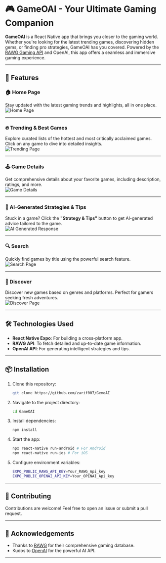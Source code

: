 # 🎮 GameOAI - Your Ultimate Gaming Companion

**GameOAI** is a React Native app that brings you closer to the gaming world. Whether you're looking for the latest trending games, discovering hidden gems, or finding pro strategies, GameOAI has you covered. Powered by the [RAWG Gaming API](https://rawg.io/apidocs) and OpenAI, this app offers a seamless and immersive gaming experience.

---

## 🚀 Features

### 🏠 Home Page

Stay updated with the latest gaming trends and highlights, all in one place.  
![Home Page](https://i.ibb.co.com/VYd7T8J/Screenshot-20250113-180405.png)

---

### 🔥 Trending & Best Games

Explore curated lists of the hottest and most critically acclaimed games. Click on any game to dive into detailed insights.  
![Trending Page](https://i.ibb.co.com/TcGjx5H/Screenshot-20250113-180432.png)

---

### 🕹️ Game Details

Get comprehensive details about your favorite games, including description, ratings, and more.  
![Game Details](https://i.ibb.co.com/JmHLFbS/Screenshot-20250113-180333.png)

---

### 🤖 AI-Generated Strategies & Tips

Stuck in a game? Click the **"Strategy & Tips"** button to get AI-generated advice tailored to the game.  
![AI Generated Response](https://i.ibb.co.com/3kH2Nwk/Screenshot-20250113-180549.png)

---

### 🔍 Search

Quickly find games by title using the powerful search feature.  
![Search Page](https://i.ibb.co.com/TwwgyQc/Screenshot-20250113-180455.png)

---

### 🌌 Discover

Discover new games based on genres and platforms. Perfect for gamers seeking fresh adventures.  
![Discover Page](https://i.ibb.co.com/ZfxKZ8K/Screenshot-20250113-180608.png)

---

## 🛠️ Technologies Used

- **React Native Expo**: For building a cross-platform app.
- **RAWG API**: To fetch detailed and up-to-date game information.
- **OpenAI API**: For generating intelligent strategies and tips.

---

## 📦 Installation

1. Clone this repository:
   ```bash
   git clone https://github.com/zarif007/GemoAI
   ```
2. Navigate to the project directory:
   ```bash
   cd GameOAI
   ```
3. Install dependencies:
   ```bash
   npm install
   ```
4. Start the app:
   ```bash
   npx react-native run-android # For Android
   npx react-native run-ios # For iOS
   ```
5. Configure environment variables:
   ```bash
   EXPO_PUBLIC_RAWG_API_KEY=Your_RAWG_Api_key
   EXPO_PUBLIC_OPENAI_API_KEY=Your_OPENAI_Api_key
   ```

---

## 🤝 Contributing

Contributions are welcome! Feel free to open an issue or submit a pull request.

---

## 🌟 Acknowledgements

- Thanks to [RAWG](https://rawg.io/) for their comprehensive gaming database.
- Kudos to [OpenAI](https://openai.com/) for the powerful AI API.

---
